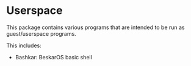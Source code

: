 # Userspace

This package contains various programs that are intended to be run as guest/userspace programs.

This includes:
- Bashkar: BeskarOS basic shell
